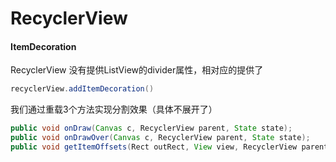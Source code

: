# RecyclerView

#### ItemDecoration

RecyclerView 没有提供ListView的divider属性，相对应的提供了

```java
recyclerView.addItemDecoration()
```

我们通过重载3个方法实现分割效果（具体不展开了）

```java
public void onDraw(Canvas c, RecyclerView parent, State state);
public void onDrawOver(Canvas c, RecyclerView parent, State state);
public void getItemOffsets(Rect outRect, View view, RecyclerView parent, State state);
```

